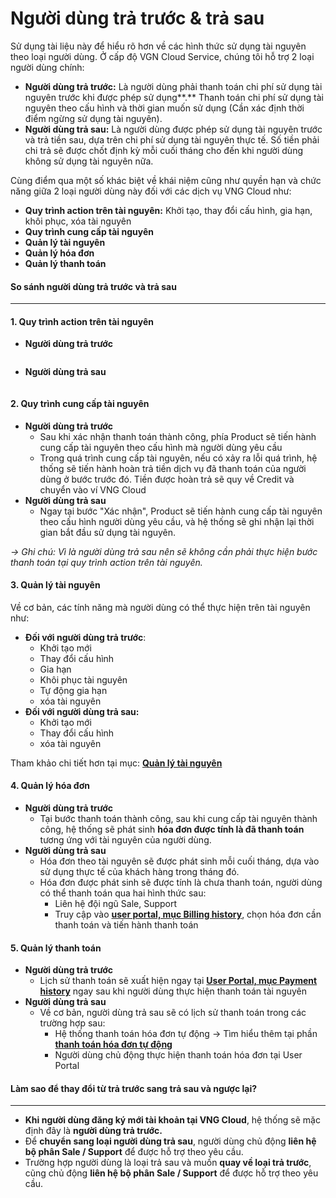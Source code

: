 # Người dùng trả trước & trả sau

Sử dụng tài liệu này để hiểu rõ hơn về các hình thức sử dụng tài nguyên theo loại người dùng. Ở cấp độ VGN Cloud Service, chúng tôi hỗ trợ 2 loại người dùng chính:

* **Người dùng trả trước:** Là người dùng phải thanh toán chi phí sử dụng tài nguyên trước khi được phép sử dụng**.** Thanh toán chi phí sử dụng tài nguyên theo cấu hình và thời gian muốn sử dụng (Cần xác định thời điểm ngừng sử dụng tài nguyên).
* **Người dùng trả sau:** Là người dùng được phép sử dụng tài nguyên trước và trả tiền sau, dựa trên chi phí sử dụng tài nguyên thực tế. Số tiền phải chi trả sẽ được chốt định kỳ mỗi cuối tháng cho đến khi người dùng không sử dụng tài nguyên nữa.

Cùng điểm qua một số khác biệt về khái niệm cũng như quyền hạn và chức năng giữa 2 loại người dùng này đối với các dịch vụ VNG Cloud như:

* **Quy trình action trên tài nguyên:** Khởi tạo, thay đổi cấu hình, gia hạn, khôi phục, xóa tài nguyên
* **Quy trình cung cấp tài nguyên**
* **Quản lý tài nguyên**
* **Quản lý hóa đơn**
* **Quản lý thanh toán**

#### **So sánh người dùng trả trước và trả sau** <a href="#nguoidungtratruoc-and-trasau-sosanhnguoidungtratruocvatrasau" id="nguoidungtratruoc-and-trasau-sosanhnguoidungtratruocvatrasau"></a>

***

#### 1. Quy trình action trên tài nguyên <a href="#nguoidungtratruoc-and-trasau-1.quytrinhactiontrentainguyen" id="nguoidungtratruoc-and-trasau-1.quytrinhactiontrentainguyen"></a>

* **Người dùng trả trước**

<figure><img src="https://docs.vngcloud.vn/download/attachments/49649325/Daily_Job_HC%20(3)-Page-5.drawio.png?version=1&#x26;modificationDate=1678094370000&#x26;api=v2" alt=""><figcaption></figcaption></figure>

* **Người dùng trả sau**

<figure><img src="https://docs.vngcloud.vn/download/attachments/49649325/Daily_Job_HC%20(3)-Page-6.drawio.png?version=1&#x26;modificationDate=1678094411000&#x26;api=v2" alt=""><figcaption></figcaption></figure>

#### 2. Quy trình cung cấp tài nguyên <a href="#nguoidungtratruoc-and-trasau-2.quytrinhcungcaptainguyen" id="nguoidungtratruoc-and-trasau-2.quytrinhcungcaptainguyen"></a>

* **Người dùng trả trước**
  * Sau khi xác nhận thanh toán thành công, phía Product sẽ tiến hành cung cấp tài nguyên theo cấu hình mà người dùng yêu cầu
  * Trong quá trình cung cấp tài nguyên, nếu có xảy ra lỗi quá trình, hệ thống sẽ tiến hành hoàn trả tiền dịch vụ đã thanh toán của người dùng ở bước trước đó. Tiền được hoàn trả sẽ quy về Credit và chuyển vào ví VNG Cloud
* **Người dùng trả sau**
  * Ngay tại bước "Xác nhận", Product sẽ tiến hành cung cấp tài nguyên theo cấu hình người dùng yêu cầu, và hệ thống sẽ ghi nhận lại thời gian bắt đầu sử dụng tài nguyên.

_→ Ghi chú: Vì là người dùng trả sau nên sẽ không cần phải thực hiện bước thanh toán tại quy trình action trên tài nguyên._

#### 3. Quản lý tài nguyên <a href="#nguoidungtratruoc-and-trasau-3.quanlytainguyen" id="nguoidungtratruoc-and-trasau-3.quanlytainguyen"></a>

Về cơ bản, các tính năng mà người dùng có thể thực hiện trên tài nguyên như:

* **Đối với người dùng trả trước**:
  * Khởi tạo mới
  * Thay đổi cấu hình
  * Gia hạn
  * Khôi phục tài nguyên
  * Tự động gia hạn
  * xóa tài nguyên
* **Đối với người dùng trả sau:**
  * Khởi tạo mới
  * Thay đổi cấu hình
  * xóa tài nguyên

Tham khảo chi tiết hơn tại mục: [**Quản lý tài nguyên**](nguoi-dung-tra-truoc-and-tra-sau.md#nguoidungtratruoc-and-trasau-3.quanlytainguyen)

#### 4. Quản lý hóa đơn <a href="#nguoidungtratruoc-and-trasau-4.quanlyhoadon" id="nguoidungtratruoc-and-trasau-4.quanlyhoadon"></a>

* **Người dùng trả trước**
  * Tại bước thanh toán thành công, sau khi cung cấp tài nguyên thành công, hệ thống sẽ phát sinh **hóa đơn được tính là đã thanh toán** tương ứng với tài nguyên của người dùng.&#x20;
* **Người dùng trả sau**
  * Hóa đơn theo tài nguyên sẽ được phát sinh mỗi cuối tháng, dựa vào sử dụng thực tế của khách hàng trong tháng đó.
  * Hóa đơn được phát sinh sẽ được tính là chưa thanh toán, người dùng có thể thanh toán qua hai hình thức sau:
    * Liên hệ đội ngũ Sale, Support
    * Truy cập vào [**user portal, mục Billing history**](https://dashboard.console.vngcloud.vn/billing-report), chọn hóa đơn cần thanh toán và tiến hành thanh toán

#### 5. Quản lý thanh toán <a href="#nguoidungtratruoc-and-trasau-5.quanlythanhtoan" id="nguoidungtratruoc-and-trasau-5.quanlythanhtoan"></a>

* **Người dùng trả trước**
  * Lịch sử thanh toán sẽ xuất hiện ngay tại [**User Portal, mục Payment history**](https://dashboard.console.vngcloud.vn/payment-history) ngay sau khi người dùng thực hiện thanh toán tài nguyên
* **Người dùng trả sau**
  * Về cơ bản, người dùng trả sau sẽ có lịch sử thanh toán trong các trường hợp sau:
    * Hệ thống thanh toán hóa đơn tự động → Tìm hiểu thêm tại phần [**thanh toán hóa đơn tự động**](thanh-toan/thanh-toan-hoa-don-tu-dong.md)
    * Người dùng chủ động thực hiện thanh toán hóa đơn tại User Portal

#### **Làm sao để thay đổi từ trả trước sang trả sau và ngược lại?** <a href="#nguoidungtratruoc-and-trasau-lamsaodethaydoitutratruocsangtrasauvanguoclai" id="nguoidungtratruoc-and-trasau-lamsaodethaydoitutratruocsangtrasauvanguoclai"></a>

***

* **Khi người dùng đăng ký mới tài khoản tại VNG Cloud**, hệ thống sẽ mặc định đây là **người dùng trả trước.**
* Để **chuyển sang loại người dùng trả sau**, người dùng chủ động **liên hệ bộ phân Sale / Support** để được hỗ trợ theo yêu cầu.
* Trường hợp người dùng là loại trả sau và muốn **quay về loại trả trước**, cũng chủ động **liên hệ bộ phân Sale / Support** để được hỗ trợ theo yêu cầu.

